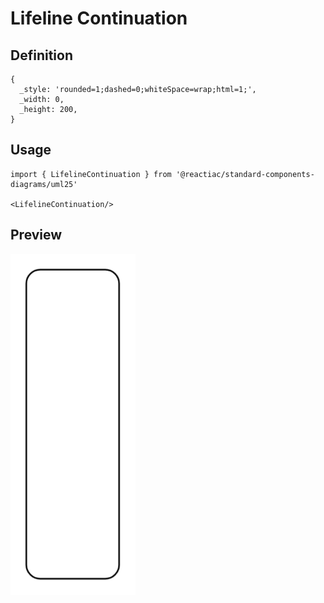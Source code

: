 # Lifeline Continuation

## Definition

```
{
  _style: 'rounded=1;dashed=0;whiteSpace=wrap;html=1;',
  _width: 0,
  _height: 200,
}
```

## Usage

```
import { LifelineContinuation } from '@reactiac/standard-components-diagrams/uml25'

<LifelineContinuation/>
```

## Preview

<img src="./lifeline-continuation.png" width="200"/>
